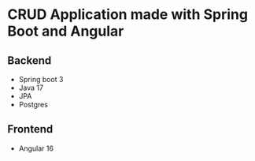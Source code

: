 # CRUD Application made with Spring Boot and Angular

## Backend
- Spring boot 3
- Java 17
- JPA
- Postgres


## Frontend
- Angular 16
